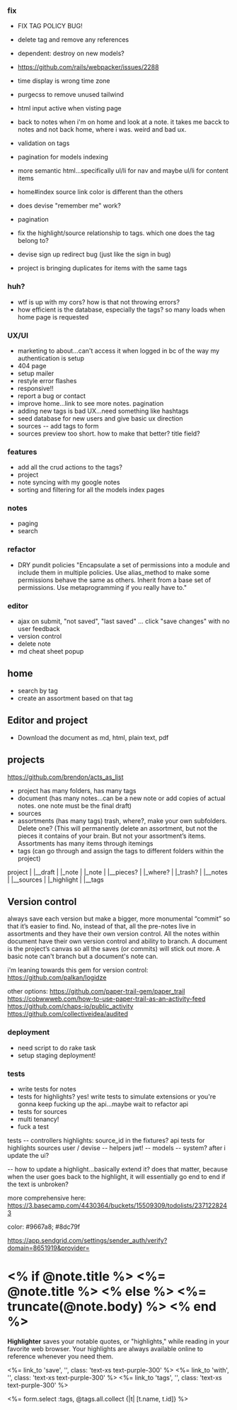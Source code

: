 ### fix
- FIX TAG POLICY BUG!
- delete tag and remove any references 
- dependent: destroy on new models?
- https://github.com/rails/webpacker/issues/2288
- time display is wrong time zone
- purgecss to remove unused tailwind
- html input active when visting page
- back to notes when i'm on home and look at a note. it takes me bacck to notes and not back home, where i was. weird and bad ux.
- validation on tags
- pagination for models indexing
- more semantic html...specifically ul/li for nav and maybe ul/li for content items
- home#index source link color is different than the others
- does devise "remember me" work?
- pagination
- fix the highlight/source relationship to tags. which one does the tag belong to?
- devise sign  up redirect bug (just like the sign in bug)

- project is bringing duplicates for items with the same tags

### huh?
- wtf is up with my cors? how is that not throwing errors?
- how efficient is the database, especially the tags? so many loads when home page is requested

### UX/UI
- marketing to about...can't access it when logged in bc of the way my authentication is setup
- 404 page
- setup mailer
- restyle error flashes
- responsive!!
- report a bug or contact
- improve home...link to see more notes. pagination
- adding new tags is bad UX...need something like hashtags
- seed database for new users and give basic ux direction
- sources -- add tags to form
- sources preview too short. how to make that better? title field?

### features
- add all the crud actions to the tags?
- project
- note syncing with my google notes
- sorting and filtering for all the models index pages

### notes
- paging
- search

### refactor
- DRY pundit policies "Encapsulate a set of permissions into a module and include them in multiple policies. Use alias_method to make some permissions behave the same as others. Inherit from a base set of permissions. Use metaprogramming if you really have to."

### editor
- ajax on submit, "not saved", "last saved" ... click "save changes" with no user feedback
- version control
- delete note
- md cheat sheet popup

## home
- search by tag
- create an assortment based on that tag

## Editor and project
- Download the document as md, html, plain text, pdf

## projects
https://github.com/brendon/acts_as_list
- project has many folders, has many tags
- document (has many notes...can be a new note or add copies of actual notes. one note must be the final draft)
- sources
- assortments (has many tags) trash, where?, make your own subfolders. Delete one? (This will permanently delete an assortment, but not the pieces it contains of your brain. But not your assortment’s items. Assortments has many items through itemings
- tags (can go through and assign the tags to different folders within the project)

project
|
|__draft
|  |_note
|  |_note
|
|__pieces?
|  |_where?
|  |_trash?
|
|__notes
|
|__sources
|  |_highlight
|
|__tags

## Version control 
always save each version but make a bigger, more monumental “commit” so that it’s easier to find. No, instead of that, all the pre-notes live in assortments and they have their own version control. All the notes within document have their own version control and ability to branch. A document is the project’s canvas so all the saves (or commits) will stick out more. A basic note can't branch but a document's note can.

i'm leaning towards this gem for version control: https://github.com/palkan/logidze

other options:
https://github.com/paper-trail-gem/paper_trail
https://cobwwweb.com/how-to-use-paper-trail-as-an-activity-feed
https://github.com/chaps-io/public_activity
https://github.com/collectiveidea/audited


### deployment
- need script to do rake task
- setup staging deployment!

### tests
- write tests for notes
- tests for highlights? yes! write tests to simulate extensions or you're gonna keep fucking up the api...maybe wait to refactor api
- tests for sources
- multi tenancy!
- fuck a test


tests
-- controllers
    highlights: source_id in the fixtures?
    api tests for highlights
    sources
    user / devise
-- helpers
    jwt!
-- models
-- system? after i update the ui?

-- how to update a highlight...basically extend it? does that matter, because when the user goes back to the highlight, it will essentially go end to end if the text is unbroken?

more comprehensive here: https://3.basecamp.com/4430364/buckets/15509309/todolists/2371228243



color: #9667a8;
#8dc79f

https://app.sendgrid.com/settings/sender_auth/verify?domain=8651919&provider=


<h1 class='text-center text-xl'>
      <% if @note.title %>
        <%= @note.title %>
      <% else %>
        <%= truncate(@note.body) %>
      <% end %>
    </h1>

<div class="flex flex-row">
    <p class='w-4/5'>
      <strong class='brand'>
      Highlighter</strong> saves your notable quotes, or "highlights," 
      while reading in your favorite web browser.
      Your highlights are always available online to reference whenever you need them.
    </p>
    <div class="flex flex-row">
      <p class='flex w-1/3 justify-center'>
        <%= link_to 'save', '', class: 'text-xs text-purple-300' %>
        <%= link_to 'with', '', class: 'text-xs text-purple-300' %>
        <%= link_to 'tags', '', class: 'text-xs text-purple-300' %>
      </p>
    </div>
  </div>


<%= form.select :tags, @tags.all.collect {|t| [t.name, t.id]} %>
